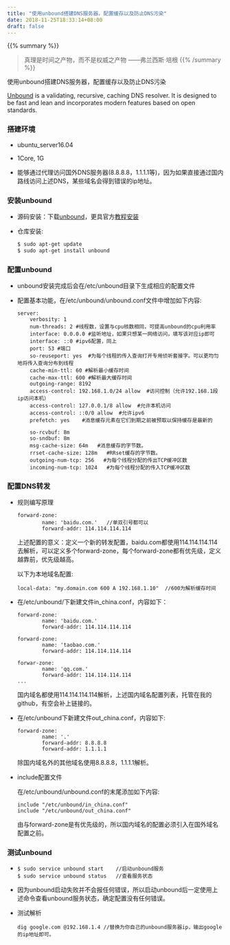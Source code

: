 ```yaml
---
title: "使用unbound搭建DNS服务器，配置缓存以及防止DNS污染"
date: 2018-11-25T18:33:14+08:00
draft: false
---
```


{{% summary %}}
> 真理是时间之产物，而不是权威之产物 ——弗兰西斯·培根
{{% /summary %}}

使用unbound搭建DNS服务器，配置缓存以及防止DNS污染

[Unbound](https://nlnetlabs.nl/projects/unbound/about/) is a validating, recursive, caching DNS resolver. It is designed to be fast and lean and incorporates modern features based on open standards.

### 搭建环境
- ubuntu_server16.04

- 1Core, 1G

- 能够通过代理访问国外DNS服务器(8.8.8.8，1.1.1.1等)，因为如果直接通过国内路线访问上述DNS，某些域名会得到错误的ip地址。

### 安装unbound

- 源码安装：下载[unbound](https://nlnetlabs.nl/projects/unbound/download/)，更具官方[教程安装](https://nlnetlabs.nl/documentation/unbound/howto-setup/)

- 仓库安装:

    ```sh
    $ sudo apt-get update
    $ sudo apt-get install unbound
    ```
    
### 配置unbound

- unbound安装完成后会在/etc/unbound目录下生成相应的配置文件

- 配置基本功能，在/etc/unbound/unbound.conf文件中增加如下内容:

    ```
    server:
        verbosity: 1
        num-threads: 2 #线程数，设置与cpu核数相同，可提高unbound的cpu利用率
        interface: 0.0.0.0 #监听地址，如果只想某一网络访问，填写该对应ip即可
        interface: ::0 #ipv6配置，同上
        port: 53 #端口
        so-reuseport: yes  #为每个线程的传入查询打开专用侦听套接字。可以更均匀地将传入查询分布到线程
        cache-min-ttl: 60 #解析最小缓存时间
        cache-max-ttl: 600 #解析最大缓存时间
        outgoing-range: 8192  
        access-control: 192.168.1.0/24 allow  #访问控制（允许192.168.1段ip访问本机）
        access-control: 127.0.0.1/8 allow  #允许本机访问
        access-control: ::0/0 allow  #允许ipv6
        prefetch: yes    #消息缓存元素在它们到期之前被预取以保持缓存是最新的

        so-rcvbuf: 8m
        so-sndbuf: 8m
        msg-cache-size: 64m   #消息缓存的字节数。
        rrset-cache-size: 128m   #RRset缓存的字节数。
        outgoing-num-tcp: 256   #为每个线程分配的传出TCP缓冲区数
        incoming-num-tcp: 1024   #为每个线程分配的传入TCP缓冲区数
    ```

### 配置DNS转发

- 规则编写原理
    ```
    forward-zone:
            name: 'baidu.com.'   //单双引号都可以
            forward-addr: 114.114.114.114
    ```
	
    上述配置的意义：定义一个新的转发配置，baidu.com都使用114.114.114.114去解析，可以定义多个forward-zone，每个forward-zone都有优先级，定义越靠前，优先级越高。
    
    以下为本地域名配置:
    ```
    local-data: "my.domain.com 600 A 192.168.1.10"  //600为解析缓存时间
    ```

- 在/etc/unbound/下新建文件in_china.conf，内容如下：

    ```
    forward-zone:
            name: 'baidu.com.'
            forward-addr: 114.114.114.114
    
    forward-zone:
            name: 'taobao.com.'
            forward-addr: 114.114.114.114
            
    forwar-zone:
            name: 'qq.com.'
            forward-addr: 114.114.114.114
    ...
    ```
    国内域名都使用114.114.114.114解析，上述国内域名配置列表，托管在我的github，有空会补上链接的。
    
- 在/etc/unbound下新建文件out_china.conf，内容如下:

    ```
    forward-zone:
            name: '.'
            forward-addr: 8.8.8.8
            forward-addr: 1.1.1.1
    ```
    除国内域名外的其他域名使用8.8.8.8，1.1.1.1解析。
    
- include配置文件

    在/etc/unbound/unbound.conf的末尾添加如下内容:
    ```
    include "/etc/unbound/in_china.conf"
    include "/etc/unbound/out_china.conf"
    ```
    
    由与forward-zone是有优先级的，所以国内域名的配置必须引入在国外域名配置之前。
    
### 测试unbound

-    
    ```
    $ sudo service unbound start    //启动unbound服务
    $ sudo service unbound status   //查看服务状态
    ```

- 因为unbound启动失败并不会报任何错误，所以启动unbound后一定使用上述命令查看unbound服务状态，确定配置没有任何错误。

- 测试解析

    ```
    dig google.com @192.168.1.4 //替换为你自己的unbound服务器ip，输出google的ip地址即可。
    ```